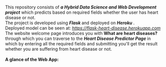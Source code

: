 
This repository consists of <b> <i>a Hybrid Data Science and Web Development project</b></i> which predicts based on required fields whether the user has heart disease or not.<br>
The project is developed using <b> <i> Flask </i> </b> and deployed on <b> <i> Heroku </i> </b>.<br>
Deployed model can be seen at:<i> https://flask-heart-disease.herokuapp.com </i><br>
The website welcome page introduces you with <b> What are heart diseases? </b> through which you can traverse to the <b> <i>          Heart Disease Predictor Page </i> </b>in which by entering all the required fields and submitting you'll get the result whether you are suffering from heart disease or not. <br>
<br>
<b>A glance of the Web App:</b>


